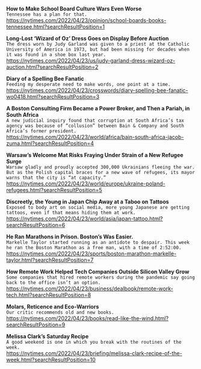 **How to Make School Board Culture Wars Even Worse**\
`Tennessee has a plan for that.`\
https://nytimes.com/2022/04/23/opinion/school-boards-books-tennessee.html?searchResultPosition=1

**Long-Lost ‘Wizard of Oz’ Dress Goes on Display Before Auction**\
`The dress worn by Judy Garland was given to a priest at the Catholic University of America in 1973, but had been missing for decades when it was found in a shoe box last year.`\
https://nytimes.com/2022/04/23/us/judy-garland-dress-wizard-oz-auction.html?searchResultPosition=2

**Diary of a Spelling Bee Fanatic**\
`Feeding my desperate need to make words, one point at a time.`\
https://nytimes.com/2022/04/23/crosswords/diary-spelling-bee-fanatic-wo0418.html?searchResultPosition=3

**A Boston Consulting Firm Became a Power Broker, and Then a Pariah, in South Africa**\
`A new judicial inquiry found that corruption at South Africa’s tax agency was because of “collusion” between Bain & Company and South Africa’s former president.`\
https://nytimes.com/2022/04/23/world/africa/bain-south-africa-jacob-zuma.html?searchResultPosition=4

**Warsaw’s Welcome Mat Risks Fraying Under Strain of a New Refugee Surge**\
`Warsaw gladly and proudly accepted 300,000 Ukrainians fleeing the war. But as the Polish capital braces for a new wave of refugees, its mayor warns that the city is “at capacity.”`\
https://nytimes.com/2022/04/23/world/europe/ukraine-poland-refugees.html?searchResultPosition=5

**Discreetly, the Young in Japan Chip Away at a Taboo on Tattoos**\
`Exposed to body art on social media, more young Japanese are getting tattoos, even if that means hiding them at work.`\
https://nytimes.com/2022/04/23/world/asia/japan-tattoo.html?searchResultPosition=6

**He Ran Marathons in Prison. Boston’s Was Easier.**\
`Markelle Taylor started running as an antidote to despair. This week he ran the Boston Marathon as a free man, with a time of 2:52:00.`\
https://nytimes.com/2022/04/23/sports/boston-marathon-markelle-taylor.html?searchResultPosition=7

**How Remote Work Helped Tech Companies Outside Silicon Valley Grow**\
`Some companies that hired remote workers during the pandemic say going back to the office isn’t an option.`\
https://nytimes.com/2022/04/23/business/dealbook/remote-work-tech.html?searchResultPosition=8

**Molars, Reticence and Eco-Warriors**\
`Our critic recommends old and new books.`\
https://nytimes.com/2022/04/23/books/read-like-the-wind.html?searchResultPosition=9

**Melissa Clark’s Saturday Recipe**\
`A good weekend is one in which you break with the routines of the week.`\
https://nytimes.com/2022/04/23/briefing/melissa-clark-recipe-of-the-week.html?searchResultPosition=10

